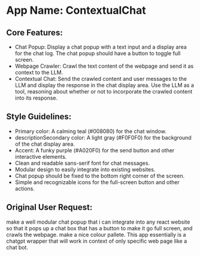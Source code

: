 # **App Name**: ContextualChat

## Core Features:

- Chat Popup: Display a chat popup with a text input and a display area for the chat log. The chat popup should have a button to toggle full screen.
- Webpage Crawler: Crawl the text content of the webpage and send it as context to the LLM.
- Contextual Chat: Send the crawled content and user messages to the LLM and display the response in the chat display area. Use the LLM as a tool, reasoning about whether or not to incorporate the crawled content into its response.

## Style Guidelines:

- Primary color: A calming teal (#008080) for the chat window.
- descriptionSecondary color: A light gray (#F0F0F0) for the background of the chat display area.
- Accent: A funky purple (#A020F0) for the send button and other interactive elements.
- Clean and readable sans-serif font for chat messages.
- Modular design to easily integrate into existing websites.
- Chat popup should be fixed to the bottom right corner of the screen.
- Simple and recognizable icons for the full-screen button and other actions.

## Original User Request:
make a well modular chat popup that i can integrate into any react website so that it pops up a chat box that has a button to make it go full screen, and crawls the webpage. make a nice colour pallete. This app essentially is a chatgpt wrapper that will work in context of only specific web page like a chat bot.
  
